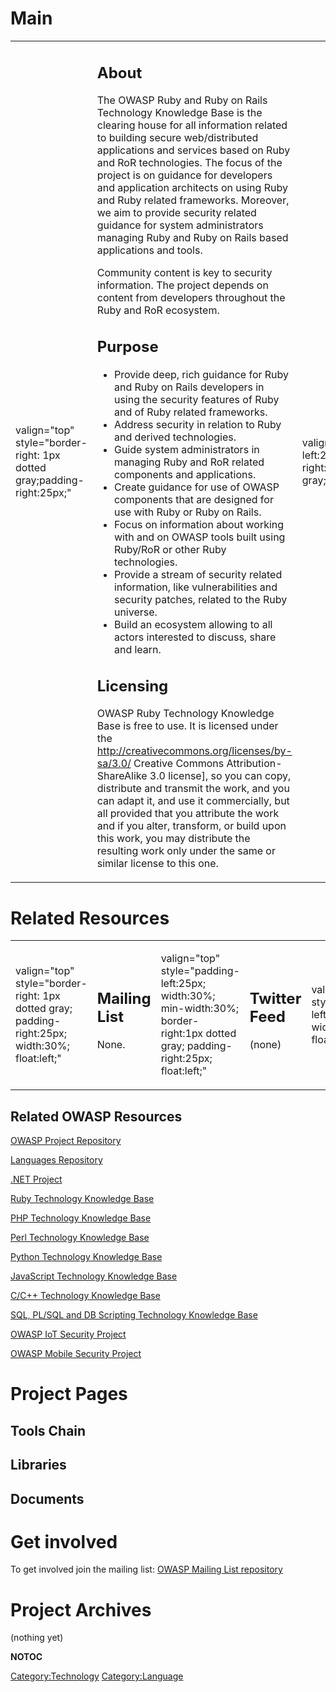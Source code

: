 # Main

<table>
<tbody>
<tr class="odd">
<td><p>valign="top" style="border-right: 1px dotted gray;padding-right:25px;"</p></td>
<td><h2 id="about">About</h2>
<p>The OWASP Ruby and Ruby on Rails Technology Knowledge Base is the clearing house for all information related to building secure web/distributed applications and services based on Ruby and RoR technologies. The focus of the project is on guidance for developers and application architects on using Ruby and Ruby related frameworks. Moreover, we aim to provide security related guidance for system administrators managing Ruby and Ruby on Rails based applications and tools.</p>
<p>Community content is key to security information. The project depends on content from developers throughout the Ruby and RoR ecosystem.</p>
<h2 id="purpose">Purpose</h2>
<ul>
<li>Provide deep, rich guidance for Ruby and Ruby on Rails developers in using the security features of Ruby and of Ruby related frameworks.</li>
<li>Address security in relation to Ruby and derived technologies.</li>
<li>Guide system administrators in managing Ruby and RoR related components and applications.</li>
<li>Create guidance for use of OWASP components that are designed for use with Ruby or Ruby on Rails.</li>
<li>Focus on information about working with and on OWASP tools built using Ruby/RoR or other Ruby technologies.</li>
<li>Provide a stream of security related information, like vulnerabilities and security patches, related to the Ruby universe.</li>
<li>Build an ecosystem allowing to all actors interested to discuss, share and learn.</li>
</ul>
<h2 id="licensing">Licensing</h2>
<p>OWASP Ruby Technology Knowledge Base is free to use. It is licensed under the <a href="http://creativecommons.org/licenses/by-sa/3.0/">http://creativecommons.org/licenses/by-sa/3.0/</a> Creative Commons Attribution-ShareAlike 3.0 license], so you can copy, distribute and transmit the work, and you can adapt it, and use it commercially, but all provided that you attribute the work and if you alter, transform, or build upon this work, you may distribute the resulting work only under the same or similar license to this one.</p></td>
<td><p>valign="top" style="padding-left:25px;width:200px;border-right: 1px dotted gray;padding-right:25px;"</p></td>
<td><h2 id="team">Team</h2>
<p>Lead: None.</p>
<p><br />
</p>
<h2 id="meta">Meta</h2>
<p>Last Update: 1/2016</p>
<p><br />
</p>
<h2 id="other_resources">Other Resources</h2>
<p>None yet.</p>
<p><br />
</p>
<h2 id="related_projects">Related Projects</h2>
<ul>
<li><a href="OWASP_Project" title="wikilink">OWASP Project Repository</a></li>
<li><a href="Language" title="wikilink">Languages Repository</a></li>
<li><a href="OWASP_.NET_Project" title="wikilink">.NET Project</a></li>
<li><a href="Ruby" title="wikilink">Ruby</a></li>
<li><a href="PHP" title="wikilink">PHP</a></li>
<li><a href="Perl" title="wikilink">Perl</a></li>
<li><a href="Python" title="wikilink">Python</a></li>
<li><a href="JavaScript" title="wikilink">JavaScript</a></li>
<li><a href="C/C++" title="wikilink">C/C++</a></li>
<li><a href="SQL" title="wikilink">SQL, PL/SQL, DB Scripting</a></li>
<li><a href="OWASP_Internet_of_Things_Project" title="wikilink">OWASP IoT Security</a></li>
<li><a href="OWASP_Mobile_Security_Project" title="wikilink">OWASP Mobile Security</a></li>
</ul></td>
</tr>
</tbody>
</table>

# Related Resources

<table>
<tbody>
<tr class="odd">
<td><p>valign="top" style="border-right: 1px dotted gray; padding-right:25px; width:30%; float:left;"</p></td>
<td><h2 id="mailing_list">Mailing List</h2>
<p>None.</p></td>
<td><p>valign="top" style="padding-left:25px; width:30%; min-width:30%; border-right:1px dotted gray; padding-right:25px; float:left;"</p></td>
<td><h2 id="twitter_feed">Twitter Feed</h2>
<p>(none)</p></td>
<td><p>valign="top" style="padding-left:25px; width:30%; float:left;"</p></td>
<td><h2 id="code_repository">Code Repository</h2>
<p>(none)</p></td>
</tr>
</tbody>
</table>

## Related OWASP Resources

[OWASP Project Repository](OWASP_Project "wikilink")

[Languages Repository](Language "wikilink")

[.NET Project](OWASP_.NET_Project "wikilink")

[Ruby Technology Knowledge Base](Ruby "wikilink")

[PHP Technology Knowledge Base](PHP "wikilink")

[Perl Technology Knowledge Base](Perl "wikilink")

[Python Technology Knowledge Base](Python "wikilink")

[JavaScript Technology Knowledge Base](JavaScript "wikilink")

[C/C++ Technology Knowledge Base](C/C++ "wikilink")

[SQL, PL/SQL and DB Scripting Technology Knowledge Base](SQL "wikilink")

[OWASP IoT Security
Project](OWASP_Internet_of_Things_Project "wikilink")

[OWASP Mobile Security
Project](OWASP_Mobile_Security_Project "wikilink")

# Project Pages

## Tools Chain

<TBD>




## Libraries

<TBD>




## Documents

<TBD>




# Get involved

To get involved join the mailing list: [OWASP Mailing List
repository](http://lists.owasp.org/mailman/)

<TBD>

# Project Archives

(nothing yet)

__NOTOC__ <headertabs />



[Category:Technology](Category:Technology "wikilink")
[Category:Language](Category:Language "wikilink")